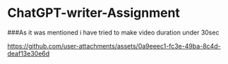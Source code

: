 # ChatGPT-writer-Assignment

###As it was mentioned i have tried to make video duration under 30sec



https://github.com/user-attachments/assets/0a9eeec1-fc3e-49ba-8c4d-deaf13e30e6d


